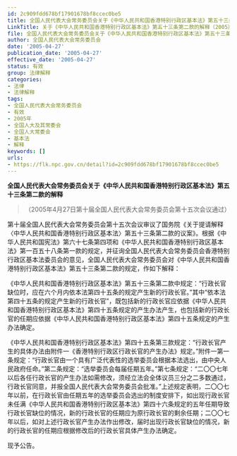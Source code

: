 ```yaml
---
id: 2c909fdd678bf17901678bf8ccec0be5
title: 全国人民代表大会常务委员会关于《中华人民共和国香港特别行政区基本法》第五十三条第二款的解释
LinkTitle: 关于《中华人民共和国香港特别行政区基本法》第五十三条第二款的解释（2005）
file: 全国人民代表大会常务委员会关于《中华人民共和国香港特别行政区基本法》第五十三条第二款的解释_20050427_2c909fdd678bf17901678bf8ccec0be5.docx
author: 全国人民代表大会常务委员会
date: '2005-04-27'
publication_date: '2005-04-27'
effective_date: '2005-04-27'
status: 有效
group: 法律解释
categories:
- 法律
- 法律解释
tags:
- 全国人民代表大会常务委员会
- 有效
- 2005年
- 全国人大及其常委会
- 全国人大常委会
- 基本法
- 解释
keywords: []
urls:
- https://flk.npc.gov.cn/detail?id=2c909fdd678bf17901678bf8ccec0be5
---
```


**全国人民代表大会常务委员会关于《中华人民共和国香港特别行政区基本法》第五十三条第二款的解释**

> （2005年4月27日第十届全国人民代表大会常务委员会第十五次会议通过）

第十届全国人民代表大会常务委员会第十五次会议审议了国务院《关于提请解释〈中华人民共和国香港特别行政区基本法〉第五十三条第二款的议案》。根据《中华人民共和国宪法》第六十七条第四项和《中华人民共和国香港特别行政区基本法》第一百五十八条第一款的规定，并征询全国人民代表大会常务委员会香港特别行政区基本法委员会的意见，全国人民代表大会常务委员会对《中华人民共和国香港特别行政区基本法》第五十三条第二款的规定，作如下解释：

《中华人民共和国香港特别行政区基本法》第五十三条第二款中规定：“行政长官缺位时，应在六个月内依本法第四十五条的规定产生新的行政长官。”其中“依本法第四十五条的规定产生新的行政长官”，既包括新的行政长官应依据《中华人民共和国香港特别行政区基本法》第四十五条规定的产生办法产生，也包括新的行政长官的任期应依据《中华人民共和国香港特别行政区基本法》第四十五条规定的产生办法确定。

《中华人民共和国香港特别行政区基本法》第四十五条第三款规定：“行政长官产生的具体办法由附件一《香港特别行政区行政长官的产生办法》规定。”附件一第一条规定：“行政长官由一个具有广泛代表性的选举委员会根据本法选出，由中央人民政府任命。”第二条规定：“选举委员会每届任期五年。”第七条规定：“二〇〇七年以后各任行政长官的产生办法如需修改，须经立法会全体议员三分之二多数通过，行政长官同意，并报全国人民代表大会常务委员会批准。”上述规定表明，二〇〇七年以前，在行政长官由任期五年的选举委员会选出的制度安排下，如出现行政长官未任满《中华人民共和国香港特别行政区基本法》第四十六条规定的五年任期导致行政长官缺位的情况，新的行政长官的任期应为原行政长官的剩余任期；二〇〇七年以后，如对上述行政长官产生办法作出修改，届时出现行政长官缺位的情况，新的行政长官的任期应根据修改后的行政长官具体产生办法确定。

现予公告。
